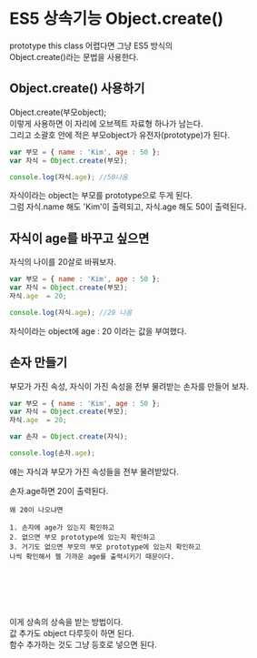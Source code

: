 # ES5 상속기능 Object.create()
prototype this class 어렵다면 그냥 ES5 방식의  
Object.create()라는 문법을 사용한다.  
 
## Object.create() 사용하기  
 
Object.create(부모object);  
이렇게 사용하면 이 자리에 오브젝트 자료형 하나가 남는다.  
그리고 소괄호 안에 적은 부모object가 유전자(prototype)가 된다.  
```javascript
var 부모 = { name : 'Kim', age : 50 };
var 자식 = Object.create(부모);

console.log(자식.age); //50나옴
```
자식이라는 object는 부모를 prototype으로 두게 된다.  
그럼 자식.name 해도 'Kim'이 출력되고, 자식.age 해도 50이 출력된다.  

##  자식이 age를 바꾸고 싶으면
자식의 나이를 20살로 바꿔보자.  
```javascript
var 부모 = { name : 'Kim', age : 50 };
var 자식 = Object.create(부모);
자식.age  = 20;

console.log(자식.age); //20 나옴
```
자식이라는 object에 age : 20 이라는 값을 부여했다.  

## 손자 만들기  
부모가 가진 속성, 자식이 가진 속성을 전부 물려받는 손자를 만들어 보자.  
```javascript
var 부모 = { name : 'Kim', age : 50 };
var 자식 = Object.create(부모);
자식.age  = 20;

var 손자 = Object.create(자식);

console.log(손자.age);
```
얘는 자식과 부모가 가진 속성들을 전부 물려받았다.  

손자.age하면 20이 출력된다.  
```
왜 20이 나오냐면  

1. 손자에 age가 있는지 확인하고  
2. 없으면 부모 prototype에 있는지 확인하고  
3. 거기도 없으면 부모의 부모 prototype에 있는지 확인하고  
나씩 확인해서 젤 가까운 age를 출력시키기 때문이다.  
```
<br/><br/>
----
이게 상속의 상속을 받는 방법이다.  
값 추가도 object 다루듯이 하면 된다.  
함수 추가하는 것도 그냥 등호로 넣으면 된다.  

